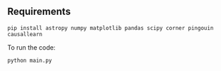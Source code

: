 ## Requirements

`
pip install astropy numpy matplotlib pandas scipy corner pingouin causallearn
`

To run the code:

`
python main.py
`